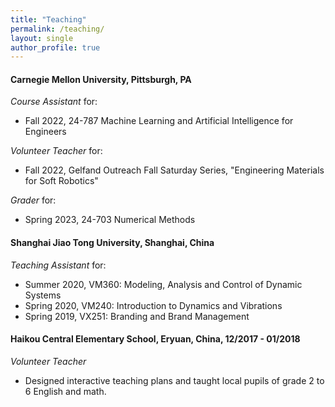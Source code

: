 ```yaml
---
title: "Teaching"
permalink: /teaching/
layout: single
author_profile: true
---
```



#### Carnegie Mellon University, Pittsburgh, PA

_Course Assistant_ for:

- Fall 2022, 24-787 Machine Learning and Artificial Intelligence for Engineers

_Volunteer Teacher_ for:

- Fall 2022, Gelfand Outreach Fall Saturday Series, "Engineering Materials for Soft Robotics"

_Grader_ for:

- Spring 2023, 24-703 Numerical Methods

#### Shanghai Jiao Tong University, Shanghai, China

_Teaching Assistant_ for:

- Summer 2020, VM360: Modeling, Analysis and Control of Dynamic Systems
- Spring 2020, VM240: Introduction to Dynamics and Vibrations
- Spring 2019, VX251: Branding and Brand Management

#### Haikou Central Elementary School, Eryuan, China, 12/2017 - 01/2018

_Volunteer Teacher_

- Designed interactive teaching plans and taught local pupils of grade 2 to 6 English and math.